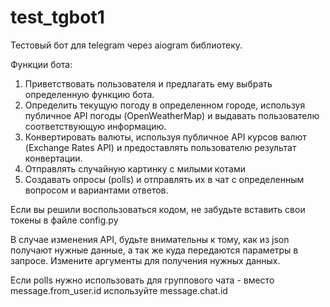 # test_tgbot1
Тестовый бот для telegram через aiogram библиотеку.

Функции бота:
1. Приветствовать пользователя и предлагать ему выбрать определенную функцию бота.
2. Определить текущую погоду в определенном городе, используя публичное API погоды (OpenWeatherMap) и выдавать пользователю соответствующую информацию.
3. Конвертировать валюты, используя публичное API курсов валют (Exchange Rates API) и предоставлять пользователю результат конвертации.
4. Отправлять случайную картинку с милыми котами
5. Создавать опросы (polls) и отправлять их в чат с определенным вопросом и вариантами ответов.

Если вы решили воспользоваться кодом, не забудьте вставить свои токены в файле config.py

В случае изменения API, будьте внимательны к тому, как из json получают нужные данные, а так же куда передаются параметры в запросе.
Измените аргументы для получения нужных данных.

Если polls нужно использовать для группового чата - вместо message.from_user.id используйте message.chat.id
